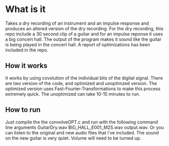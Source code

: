 # What is it
Takes a dry recording of an instrument and an impulse response and produces an altered version of the dry recording.
For the dry recording, this repo include a 30 second clip of a guitar and for an impulse reponse it uses a big concert hall.
The output of the program makes it sound like the guitar is being played in the concert hall. A report of optimizations has been
included in the repo. 

## How it works
It works by using covolution of the individual bits of the digital signal. There are two version of the code, and optimized and 
unoptimzed version. The optimized version uses Fast-Fourier-Transformations to make this process extremely quick. The unoptimized
can take 10-15 minutes to run. 

## How to run
Just compile the the convolveOPT.c and run with the following command line arguments GuitarDry.wav BIG_HALL_E001_M2S.wav output.wav. Or you can listen to the original and new audio files that i've included. The sound on the new guitar is very quiet. Volume will need to be turned up.
